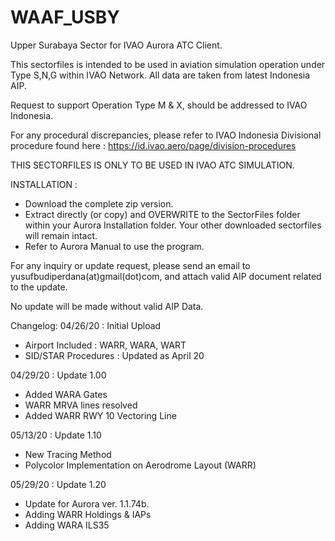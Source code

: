 # WAAF_USBY
Upper Surabaya Sector for IVAO Aurora ATC Client.

This sectorfiles is intended to be used in aviation simulation operation under Type S,N,G within IVAO Network. All data are taken from latest Indonesia AIP.

Request to support Operation Type M & X, should be addressed to IVAO Indonesia.

For any procedural discrepancies, please refer to IVAO Indonesia Divisional procedure found here : https://id.ivao.aero/page/division-procedures


THIS SECTORFILES IS ONLY TO BE USED IN IVAO ATC SIMULATION. 


INSTALLATION :
- Download the complete zip version.
- Extract directly (or copy) and OVERWRITE to the SectorFiles folder within your Aurora Installation folder. Your other downloaded sectorfiles will remain intact.
- Refer to Aurora Manual to use the program.


For any inquiry or update request, please send an email to yusufbudiperdana(at)gmail(dot)com, and attach valid AIP document related to the update. 

No update will be made without valid AIP Data.



Changelog:
04/26/20 : Initial Upload
- Airport Included : WARR, WARA, WART
- SID/STAR Procedures : Updated as April 20

04/29/20 : Update 1.00
- Added WARA Gates
- WARR MRVA lines resolved
- Added WARR RWY 10 Vectoring Line

05/13/20 : Update 1.10
- New Tracing Method
- Polycolor Implementation on Aerodrome Layout (WARR)

05/29/20 : Update 1.20
- Update for Aurora ver. 1.1.74b.
- Adding WARR Holdings & IAPs
- Adding WARA ILS35










